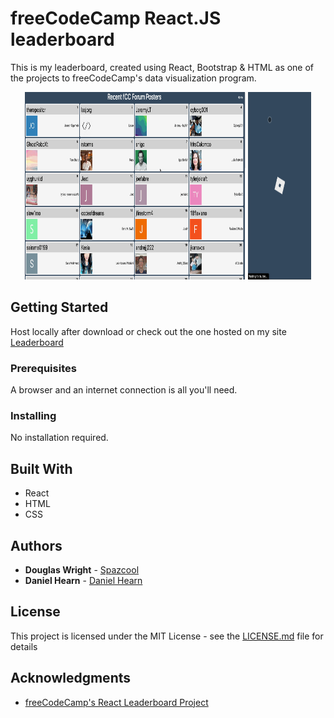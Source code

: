 # freeCodeCamp React.JS leaderboard

This is my leaderboard, created using React, Bootstrap & HTML as one of the projects to freeCodeCamp's data visualization program.

<p align="center">
   <img width="70%" height="300vh" src="./public/images/desktop.gif">
   <img width="20%" height="300vh" src="./public/images/mobile.gif">
</p>

## Getting Started

Host locally after download or check out the one hosted on my site [Leaderboard](http://www.spazcool.com/leaderboard/)

### Prerequisites

A browser and an internet connection is all you'll need.

### Installing

No installation required.

## Built With

* React
* HTML
* CSS

## Authors

* **Douglas Wright** - [Spazcool](https://github.com/Spazcool)
* **Daniel Hearn** - [Daniel Hearn](https://github.com/DanielHearn)

## License

This project is licensed under the MIT License - see the [LICENSE.md](LICENSE.md) file for details

## Acknowledgments

* [freeCodeCamp's React Leaderboard Project](https://www.freecodecamp.org/challenges/build-a-camper-leaderboard)
